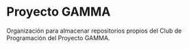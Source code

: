 # Proyecto GAMMA
Organización para almacenar repositorios propios del Club de Programación del Proyecto GAMMA.
